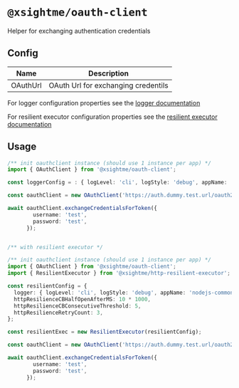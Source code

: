 # `@xsightme/oauth-client`

Helper for exchanging authentication credentials

## Config

| Name                                        | Description                                                           |
| ------------------------------------------- | --------------------------------------------------------------------- |
| OAuthUrl                                    | OAuth Url for exchanging credentils                                   |

For logger configuration properties see the
[logger documentation](https://github.com/XSIGHTME/common-nodejs-components/blob/develop/packages/logger/README.md)

For resilient executor configuration properties see the
[resilient executor documentation](https://github.com/XSIGHTME/common-nodejs-components/blob/develop/packages/http-resilient-executor/README.md)


## Usage

```typescript
/** init oauthclient instance (should use 1 instance per app) */
import { OAuthClient } from '@xsightme/oauth-client';

const loggerConfig = : { logLevel: 'cli', logStyle: 'debug', appName: 'nodejs-commons', moduleName: 'ResilientExecutor' }, // logger configuration

const oauthClient = new OAuthClient('https://auth.dummy.test.url/oauth2/token', loggerconfig);

await oauthClient.exchangeCredentialsForToken({
        username: 'test',
        password: 'test',
      });


/** with resilient executor */

/** init oauthclient instance (should use 1 instance per app) */
import { OAuthClient } from '@xsightme/oauth-client';
import { ResilientExecutor } from '@xsightme/http-resilient-executor';

const resilientConfig = {
  logger: { logLevel: 'cli', logStyle: 'debug', appName: 'nodejs-commons', moduleName: 'ResilientExecutor' }, // logger configuration
  httpResilienceCBHalfOpenAfterMS: 10 * 1000,
  httpResilienceCBConsecutiveThreshold: 5,
  httpResilienceRetryCount: 3,
};

const resilientExec = new ResilientExecutor(resilientConfig);

const oauthClient = new OAuthClient('https://auth.dummy.test.url/oauth2/token', loggerconfig, resilientExec);

await oauthClient.exchangeCredentialsForToken({
        username: 'test',
        password: 'test',
      });
```
